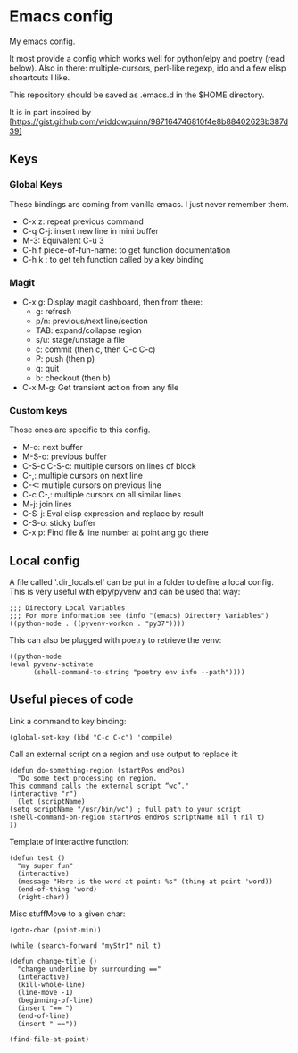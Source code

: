# Emacs config

My emacs config.

It most provide a config which works well for python/elpy and poetry (read below).
Also in there: multiple-cursors, perl-like regexp, ido and a few elisp shoartcuts I like.

This repository should be saved as .emacs.d in the $HOME directory.

It is in part inspired by [https://gist.github.com/widdowquinn/987164746810f4e8b88402628b387d39]


## Keys


### Global Keys

These bindings are coming from vanilla emacs. I just never remember them.

- C-x z: repeat previous command
- C-q C-j: insert new line in mini buffer
- M-3: Equivalent C-u 3
- C-h f piece-of-fun-name: to get function documentation
- C-h k <key binding>: to get teh function called by a key binding


### Magit

- C-x g: Display magit dashboard, then from there:
    * g: refresh
    * p/n: previous/next line/section
    * TAB: expand/collapse region
    * s/u: stage/unstage a file
    * c: commit (then c, then C-c C-c)
    * P: push (then p)
    * q: quit
    * b: checkout (then b)
- C-x M-g: Get transient action from any file


### Custom keys

Those ones are specific to this config.

- M-o: next buffer
- M-S-o: previous buffer
- C-S-c C-S-c: multiple cursors on lines of block
- C-,: multiple cursors on next line
- C-<: multiple cursors on previous line
- C-c C-,: multiple cursors on all similar lines
- M-j: join lines
- C-S-j: Eval elisp expression and replace by result
- C-S-o: sticky buffer
- C-x p: Find file & line number at point ang go there


## Local config

A file called '.dir_locals.el' can be put in a folder to define a local config.
This is very useful with elpy/pyvenv and can be used that way:

    ;;; Directory Local Variables
    ;;; For more information see (info "(emacs) Directory Variables")
    ((python-mode . ((pyvenv-workon . "py37"))))

This can also be plugged with poetry to retrieve the venv:

    ((python-mode
	(eval pyvenv-activate
	      (shell-command-to-string "poetry env info --path"))))


## Useful pieces of code

Link a command to key binding:

    (global-set-key (kbd "C-c C-c") 'compile)

Call an external script on a region and use output to replace it:

    (defun do-something-region (startPos endPos)
      "Do some text processing on region.
    This command calls the external script “wc”."
    (interactive "r")
      (let (scriptName)
	(setq scriptName "/usr/bin/wc") ; full path to your script
	(shell-command-on-region startPos endPos scriptName nil t nil t)
	))

Template of interactive function:

    (defun test ()
      "my super fun"
      (interactive)
      (message "Here is the word at point: %s" (thing-at-point 'word))
      (end-of-thing 'word)
      (right-char))

Misc stuffMove to a given char:

    (goto-char (point-min))

    (while (search-forward "myStr1" nil t)

    (defun change-title ()
      "change underline by surrounding =="
      (interactive)
      (kill-whole-line)
      (line-move -1)
      (beginning-of-line)
      (insert "== ")
      (end-of-line)
      (insert " =="))

    (find-file-at-point)